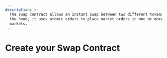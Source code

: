 ```yaml
---
description: >-
  The swap contract allows an instant swap between two different tokens. Under
  the hood, it uses atomic orders to place market orders in one or more spot
  markets.
---
```


# Create your Swap Contract

